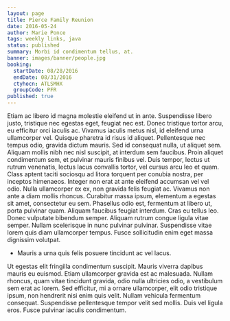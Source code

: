 ```yaml
---
layout: page
title: Pierce Family Reunion
date: 2016-05-24
author: Marie Ponce
tags: weekly links, java
status: published
summary: Morbi id condimentum tellus, at.
banner: images/banner/people.jpg
booking:
  startDate: 08/28/2016
  endDate: 08/31/2016
  ctyhocn: ATLSMHX
  groupCode: PFR
published: true
---
```

Etiam ac libero id magna molestie eleifend ut in ante. Suspendisse libero justo, tristique nec egestas eget, feugiat nec est. Donec tristique tortor arcu, eu efficitur orci iaculis ac. Vivamus iaculis metus nisl, id eleifend urna ullamcorper vel. Quisque pharetra id risus id aliquet. Pellentesque nec tempus odio, gravida dictum mauris. Sed id consequat nulla, ut aliquet sem.
Aliquam mollis nibh nec nisl suscipit, at interdum sem faucibus. Proin aliquet condimentum sem, et pulvinar mauris finibus vel. Duis tempor, lectus ut rutrum venenatis, lectus lacus convallis tortor, vel cursus arcu leo et quam. Class aptent taciti sociosqu ad litora torquent per conubia nostra, per inceptos himenaeos. Integer non erat at ante eleifend accumsan vel vel odio. Nulla ullamcorper ex ex, non gravida felis feugiat ac. Vivamus non ante a diam mollis rhoncus. Curabitur massa ipsum, elementum a egestas sit amet, consectetur eu sem. Phasellus odio est, fermentum at libero ut, porta pulvinar quam. Aliquam faucibus feugiat interdum. Cras eu tellus leo. Donec vulputate bibendum semper. Aliquam rutrum congue ligula vitae semper. Nullam scelerisque in nunc pulvinar pulvinar. Suspendisse vitae lorem quis diam ullamcorper tempus. Fusce sollicitudin enim eget massa dignissim volutpat.

* Mauris a urna quis felis posuere tincidunt ac vel lacus.

Ut egestas elit fringilla condimentum suscipit. Mauris viverra dapibus mauris eu euismod. Etiam ullamcorper gravida est ac malesuada. Nullam rhoncus, quam vitae tincidunt gravida, odio nulla ultricies odio, a vestibulum sem erat ac lorem. Sed efficitur, mi a ornare ullamcorper, elit odio tristique ipsum, non hendrerit nisi enim quis velit. Nullam vehicula fermentum consequat. Suspendisse pellentesque tempor velit sed mollis. Duis vel ligula eros. Fusce pulvinar iaculis condimentum.
